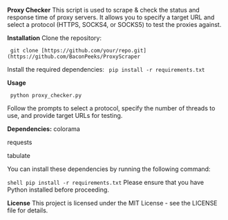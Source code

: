 
**Proxy Checker**
This script is used to scrape & check the status and response time of proxy servers. It allows you to specify a target URL and select a protocol (HTTPS, SOCKS4, or SOCKS5) to test the proxies against.

**Installation**
Clone the repository:

``
git clone [https://github.com/your/repo.git](https://github.com/BaconPeeks/ProxyScraper``


Install the required dependencies:
``
pip install -r requirements.txt``


**Usage**

``
python proxy_checker.py``

Follow the prompts to select a protocol, specify the number of threads to use, and provide target URLs for testing.


**Dependencies:**
colorama

requests

tabulate

You can install these dependencies by running the following command:

``shell
pip install -r requirements.txt``
Please ensure that you have Python installed before proceeding.

**License**
This project is licensed under the MIT License - see the LICENSE file for details.
